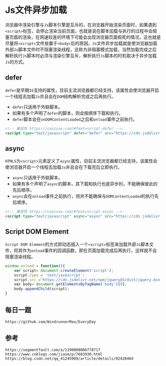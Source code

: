 # Js文件异步加载
浏览器中渲染引擎与`Js`脚本引擎是互斥的，在浏览器开始渲染页面时，如果遇到`<script>`标签，会停止渲染当前页面，也就是说在脚本加载与执行的过程中会阻塞页面的渲染，在网速较差的环境下可能会出现浏览器页面假死的情况，这也就是尽量将`<script>`文件放置于`<body>`后的原因，`Js`文件异步加载就是使浏览器加载外部`Js`脚本文件时不阻塞渲染线程，这称为非阻塞模式加载，当然加载完成之后解析执行`Js`脚本时必须与渲染引擎互斥，解析执行`Js`脚本的时机取决于异步加载`Js`的方式。

## defer
`defer`是早期`IE`支持的属性，目前主流浏览器都已经支持，该属性会使浏览器开启一个线程去加载`Js`并且会在`DOM`结构解析完成之后再执行。
* `defer`只适用于外联脚本。
* 如果有多个声明了`defer`的脚本，则会按顺序下载和执行。
* `defer`脚本会在`onDOMContentLoaded`之后和`onload`事件之前执行。

```html
<!-- 兼容性 https://caniuse.com/#feat=script-defer -->
<script type="text/javascript" defer="defer" src="https://cdn.jsdelivr.net/npm/jquery@3/dist/jquery.min.js" ></script>
```

## async
`HTML5`为`<script>`元素定义了`async`属性，目前主流浏览器都已经支持，该属性会使浏览器开启一个线程去加载`Js`并且会在下载完后立即执行。
* `async`只适用于外联脚本。
* 如果有多个声明了`async`的脚本，其下载和执行也是异步的，不能确保彼此的先后顺序。
* `async`会在`onload`事件之前执行，但并不能确保与`DOMContentLoaded`的执行先后顺序。

```html
<!-- 兼容性 https://caniuse.com/#feat=script-async -->
<script type="text/javascript" async="async" src="https://cdn.jsdelivr.net/npm/jquery@3/dist/jquery.min.js" ></script>
``` 

## Script DOM Element
`Script DOM Element`的方式即动态插入一个`<script>`标签来加载外部`Js`脚本文件，将其作为`onload`事件的回调函数，即在页面加载完成后再执行，这样就不会阻塞渲染线程。

```javascript
window.onload = function(){
    var script= document.createElement('script'); 
    script.type = 'text/javascript'; 
    script.src ="https://cdn.jsdelivr.net/npm/jquery@3/dist/jquery.min.js"; 
    var body= document.getElementsByTagName('body')[0]; 
    body.appendChild(script);
}
```

## 每日一题

```
https://github.com/WindrunnerMax/EveryDay
```

## 参考

```
https://segmentfault.com/a/1190000006778717
https://www.cnblogs.com/jiasm/p/7683930.html
https://blog.csdn.net/qq_41245969/article/details/82428464
```
